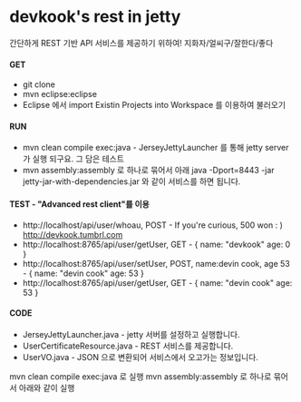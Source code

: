 # devkook's rest in jetty
간단하게 REST 기반 API 서비스를 제공하기 위하여! 지화자/얼씨구/잘한다/좋다

#### GET
* git clone 
* mvn eclipse:eclipse
* Eclipse 에서 import Existin Projects into Workspace 를 이용하여 불러오기


#### RUN
* mvn clean compile exec:java - JerseyJettyLauncher 를 통해 jetty server 가 실행 되구요. 그 담은 테스트
* mvn assembly:assembly 로 하나로 묶어서 아래 java -Dport=8443 -jar jetty-jar-with-dependencies.jar 와 같이 서비스를 하면 됩니다.

#### TEST - "Advanced rest client"를 이용
* http://localhost/api/user/whoau, POST - If you're curious, 500 won : ) http://devkook.tumbrl.com
* http://localhost:8765/api/user/getUser, GET - { name: "devkook" age: 0 }
* http://localhost:8765/api/user/setUser, POST, name:devin cook, age 53 - { name: "devin cook" age: 53 }
* http://localhost:8765/api/user/getUser, GET - { name: "devin cook" age: 53 }

#### CODE
* JerseyJettyLauncher.java - jetty 서버를 설정하고 실행합니다.
* UserCertificateResource.java - REST 서비스를 제공합니다. 
* UserVO.java - JSON 으로 변환되어 서비스에서 오고가는 정보입니다.


mvn clean compile exec:java 로 실행
mvn assembly:assembly 로 하나로 묶어서 아래와 같이 실행


